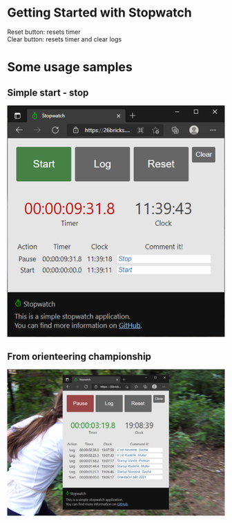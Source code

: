 # Getting Started with Stopwatch
Reset button: resets timer\
Clear button: resets timer and clear logs
# Some usage samples
## Simple start - stop
![Simple start - stop usage image](/src/stopwatch_start_stop_usage.png)
## From orienteering championship
![Orienteering championship usage image](/src/stopwatch_real_orienteering_usage.jpg)

